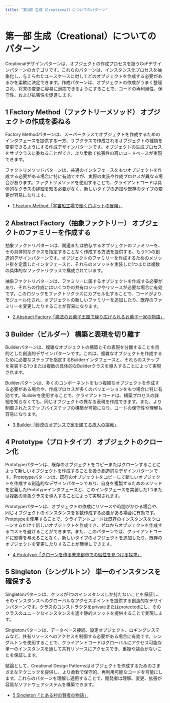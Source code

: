 ```yaml
---
title: "第1部 生成（Creational）についてのパターン"
---
```


# 第一部 生成（Creational）についてのパターン
Creationalデザインパターンは、オブジェクトの作成プロセスを扱うGoFデザインパターンのカテゴリです。これらのパターンは、インスタンス化プロセスを抽象化し、与えられたユースケースに対してどのオブジェクトを作成する必要があるかを柔軟に決定できます。作成パターンは、オブジェクトの作成がうまく整理され、将来の変更に容易に適応できるようにすることで、コードの再利用性、保守性、および拡張性を促進します。

## 1 Factory Method（ファクトリーメソッド） オブジェクトの作成を委ねる
Factory Methodパターンは、スーパークラスでオブジェクトを作成するためのインタフェースを提供する一方、サブクラスで作成されるオブジェクトの種類を変更できるようにする作成デザインパターンです。オブジェクトの生成プロセスをサブクラスに委ねることができ、より柔軟で拡張性の高いコードベースが実現できます。

ファクトリメソッドパターンは、共通のインタフェースをもつオブジェクトを作成する必要がある場合に特に有効ですが、実際の実装や作成プロセスが異なる場合があります。ファクトリメソッドを使用することで、クライアントコードは具体的なクラスの詳細を知る必要がなく、新しいタイプの追加や既存のタイプの変更が容易になります。

- [1 Factory Method「宇宙船工場で働くロボットの冒険」](./1_1_factory_method)

## 2 Abstract Factory（抽象ファクトリー） オブジェクトのファミリーを作成する
抽象ファクトリパターンは、関連または依存するオブジェクトのファミリーを、その具体的なクラスを指定することなく作成する方法を提供する、もう1つの創造的デザインパターンです。オブジェクトのファミリーを作成するためのメソッド群を定義したインタフェースと、それらのメソッドを実装した1つまたは複数の具体的なファクトリクラスで構成されています。

抽象ファクトリパターンは、ファミリーに属するオブジェクトを作成する必要があり、それらの作成にはいくつかの共有ロジックやリソースが必要な場合に有効です。このロジックをファクトリクラスにカプセル化することで、コードがよりモジュール化され、オブジェクトの新しいファミリーを追加したり、既存のファミリーを変更したりすることが容易になります。

- [2 Abstract Factory「魔法のお菓子王国で繰り広げられるお菓子一家の物語」](./1_2_abstract_factory)

## 3 Builder（ビルダー） 構築と表現を切り離す
Builderパターンは、複雑なオブジェクトの構築とその表現を分離することを目的とした創造的デザインパターンです。これは、複雑なオブジェクトを作成するために必要なステップを指定するBuilderインタフェースと、それらのステップを実装する1つまたは複数の具体的なBuilderクラスを導入することによって実現されます。

Builderパターンは、多くのコンポーネントをもつ複雑なオブジェクトを作成する必要がある場合や、作成プロセスが多くのバリエーションをもつ場合に特に有効です。Builderを使用することで、クライアントコードは、構築プロセスの詳細を知らなくても、同じオブジェクトの異なる表現を作成できます。また、より制御されたステップバイステップの構築が可能になり、コードの保守性や理解も容易になります。

- [3 Builder「砂漠のオアシスで家を建てる旅人の挑戦」](./1_3_builder)


## 4 Prototype（プロトタイプ） オブジェクトのクローン化
Prototypeパターンは、既存のオブジェクトをコピーまたはクローンすることによって新しいオブジェクトを作成することを扱う創造的なデザインパターンです。Prototypeパターンは、既存のオブジェクトをコピーして新しいオブジェクトを作成する創造的なデザインパターンであり、自身を複製するためのメソッドを定義したPrototypeインタフェースと、このインタフェースを実装した1つまたは複数の具象クラスを導入することによって実現されます。

Prototypeパターンは、オブジェクトの作成にリソースや時間がかかる場合や、同じオブジェクトのインスタンスを多数作成する必要がある場合に有効です。Prototypeを使用することで、クライアントコードは既存のインスタンスをクローンするだけで新しいオブジェクトを作成でき、ゼロからオブジェクトを作成するコストを避けることができます。また、このパターンでは、クライアントコードに影響を与えることなく、新しいタイプのオブジェクトを追加したり、既存のオブジェクトを変更したりすることが簡単にできます。

- [4 Prototype「クローンを作る未来都市での個性を見つける探求」](./1_4_prototype)

## 5 Singleton（シングルトン） 単一のインスタンスを確保する
Singletonパターンは、クラスが1つのインスタンスしか持たないことを保証し、そのインスタンスへのグローバルなアクセスポイントを提供する創造的なデザインパターンです。クラスのコンストラクタをprivateまたはprotectedにし、そのクラスのユニークなインスタンスを返す静的メソッドを提供することで実現します。

Singletonパターンは、データベース接続、設定オブジェクト、ロギングシステムなど、共有リソースへのアクセスを制御する必要がある場合に有効です。シングルトンを使用することで、クライアントコードはグローバルにアクセス可能な単一のインスタンスを通して共有リソースにアクセスでき、重複や競合がないことを保証します。

結論として、Creational Design Patternsはオブジェクトを作成するためのさまざまなテクニックを提供し、より柔軟で保守的、再利用可能なコードを可能にします。これらのパターンを理解し適用することで、開発者は理解、変更、拡張が容易なソフトウェアシステムを構築できます。

- [5 Singleton「とある村の賢者の物語」](./1_5_singleton)